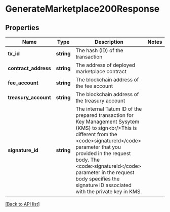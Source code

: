 # GenerateMarketplace200Response

## Properties

Name | Type | Description | Notes
------------ | ------------- | ------------- | -------------
**tx_id** | **string** | The hash (ID) of the transaction |
**contract_address** | **string** | The address of deployed marketplace contract |
**fee_account** | **string** | The blockchain address of the fee account |
**treasury_account** | **string** | The blockchain address of the treasury account |
**signature_id** | **string** | The internal Tatum ID of the prepared transaction for Key Management Sysytem (KMS) to sign&lt;br/&gt;This is different from the &lt;code&gt;signatureId&lt;/code&gt; parameter that you provided in the request body. The &lt;code&gt;signatureId&lt;/code&gt; parameter in the request body specifies the signature ID associated with the private key in KMS. |

[[Back to API list]](../../README.md#api-endpoints)
